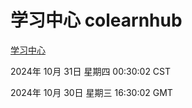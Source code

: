 # 学习中心 colearnhub
[学习中心](http://219.139.197.74:56308/colearnhub/)

2024年 10月 31日 星期四 00:30:02 CST

2024年 10月 30日 星期三 16:30:02 GMT
